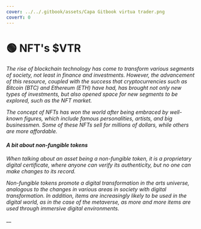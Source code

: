 ```yaml
---
cover: ../../.gitbook/assets/Capa Gitbook virtua trader.png
coverY: 0
---
```


# 🟢 NFT's $VTR

_The rise of blockchain technology has come to transform various segments of society, not least in finance and investments. However, the advancement of this resource, coupled with the success that cryptocurrencies such as Bitcoin (BTC) and Ethereum (ETH) have had, has brought not only new types of investments, but also opened space for new segments to be explored, such as the NFT market._

_The concept of NFTs has won the world after being embraced by well-known figures, which include famous personalities, artists, and big businessmen. Some of these NFTs sell for millions of dollars, while others are more affordable._

#### _A bit about non-fungible tokens_

_When talking about an asset being a non-fungible token, it is a proprietary digital certificate, where anyone can verify its authenticity, but no one can make changes to its record._

_Non-fungible tokens promote a digital transformation in the arts universe, analogous to the changes in various areas in society with digital transformation. In addition, items are increasingly likely to be used in the digital world, as in the case of the metaverse, as more and more items are used through immersive digital environments._

__
